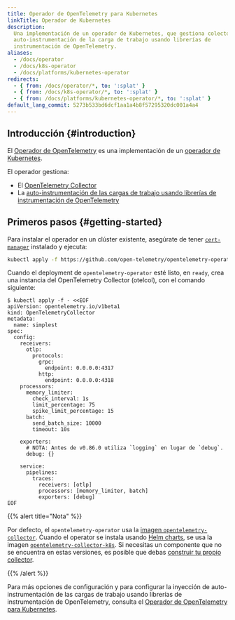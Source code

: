 ```yaml
---
title: Operador de OpenTelemetry para Kubernetes
linkTitle: Operador de Kubernetes
description:
  Una implementación de un operador de Kubernetes, que gestiona colectores y la
  auto-instrumentación de la carga de trabajo usando librerías de
  instrumentación de OpenTelemetry.
aliases:
  - /docs/operator
  - /docs/k8s-operator
  - /docs/platforms/kubernetes-operator
redirects:
  - { from: /docs/operator/*, to: ':splat' }
  - { from: /docs/k8s-operator/*, to: ':splat' }
  - { from: /docs/platforms/kubernetes-operator/*, to: ':splat' }
default_lang_commit: 5273b533bd6dcf1aa1a4b8f57295320dc001a4a4
---
```


## Introducción {#introduction}

El
[Operador de OpenTelemetry](https://github.com/open-telemetry/opentelemetry-operator)
es una implementación de un
[operador de Kubernetes](https://kubernetes.io/docs/concepts/extend-kubernetes/operator/).

El operador gestiona:

- El
  [OpenTelemetry Collector](https://github.com/open-telemetry/opentelemetry-collector)
- La
  [auto-instrumentación de las cargas de trabajo usando librerías de instrumentación de OpenTelemetry](https://github.com/open-telemetry/opentelemetry-operator#opentelemetry-auto-instrumentation-injection)

## Primeros pasos {#getting-started}

Para instalar el operador en un clúster existente, asegúrate de tener
[`cert-manager`](https://cert-manager.io/docs/installation/) instalado y
ejecuta:

```bash
kubectl apply -f https://github.com/open-telemetry/opentelemetry-operator/releases/latest/download/opentelemetry-operator.yaml
```

Cuando el deployment de `opentelemetry-operator` esté listo, en `ready`, crea
una instancia del OpenTelemetry Collector (otelcol), con el comando siguiente:

```console
$ kubectl apply -f - <<EOF
apiVersion: opentelemetry.io/v1beta1
kind: OpenTelemetryCollector
metadata:
  name: simplest
spec:
  config:
    receivers:
      otlp:
        protocols:
          grpc:
            endpoint: 0.0.0.0:4317
          http:
            endpoint: 0.0.0.0:4318
    processors:
      memory_limiter:
        check_interval: 1s
        limit_percentage: 75
        spike_limit_percentage: 15
      batch:
        send_batch_size: 10000
        timeout: 10s

    exporters:
      # NOTA: Antes de v0.86.0 utiliza `logging` en lugar de `debug`.
      debug: {}

    service:
      pipelines:
        traces:
          receivers: [otlp]
          processors: [memory_limiter, batch]
          exporters: [debug]
EOF
```

{{% alert title="Nota" %}}

Por defecto, el `opentelemetry-operator` usa la
[imagen `opentelemetry-collector`](https://github.com/open-telemetry/opentelemetry-collector-releases/pkgs/container/opentelemetry-collector-releases%2Fopentelemetry-collector).
Cuando el operator se instala usando
[Helm charts](/docs/platforms/kubernetes/helm/), se usa la imagen
[`opentelemetry-collector-k8s`](https://github.com/open-telemetry/opentelemetry-collector-releases/pkgs/container/opentelemetry-collector-releases%2Fopentelemetry-collector-k8s).
Si necesitas un componente que no se encuentra en estas versiones, es posible
que debas [construir tu propio collector](/docs/collector/custom-collector/).

{{% /alert %}}

Para más opciones de configuración y para configurar la inyección de
auto-instrumentación de las cargas de trabajo usando librerías de
instrumentación de OpenTelemetry, consulta el
[Operador de OpenTelemetry para Kubernetes](https://github.com/open-telemetry/opentelemetry-operator/blob/main/README.md).
